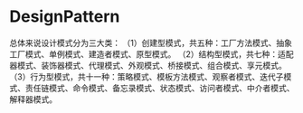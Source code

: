# DesignPattern
总体来说设计模式分为三大类：
（1）创建型模式，共五种：工厂方法模式、抽象工厂模式、单例模式、建造者模式、原型模式。
（2）结构型模式，共七种：适配器模式、装饰器模式、代理模式、外观模式、桥接模式、组合模式、享元模式。
（3）行为型模式，共十一种：策略模式、模板方法模式、观察者模式、迭代子模式、责任链模式、命令模式、备忘录模式、状态模式、访问者模式、中介者模式、解释器模式。
